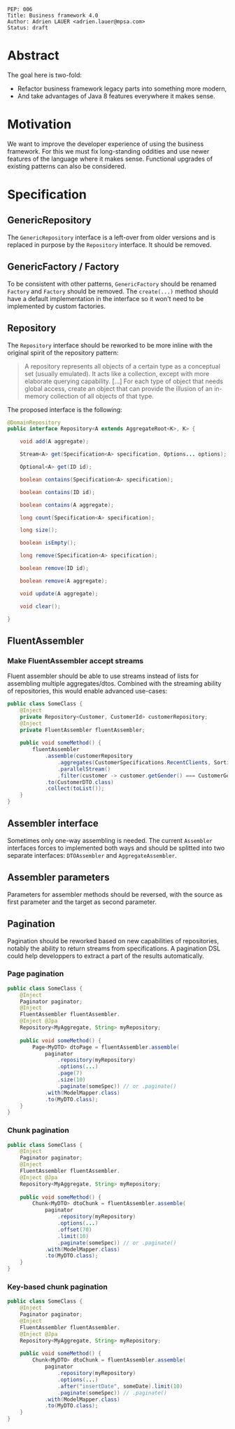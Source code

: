     PEP: 006
    Title: Business framework 4.0
    Author: Adrien LAUER <adrien.lauer@mpsa.com>  
    Status: draft  

# Abstract

The goal here is two-fold:
* Refactor business framework legacy parts into something more modern,
* And take advantages of Java 8 features everywhere it makes sense.

# Motivation

We want to improve the developer experience of using the business framework. For this we must fix long-standing oddities and use newer features of the language where it makes sense. Functional upgrades of existing patterns can also be considered.

# Specification

## GenericRepository

The `GenericRepository` interface is a left-over from older versions and is replaced in purpose by the `Repository` interface. 
It should be removed.

## GenericFactory / Factory

To be consistent with other patterns, `GenericFactory` should be renamed `Factory` and `Factory` should be removed. The `create(...)` method should have a default implementation in the interface so it won't need to be implemented by custom factories.

## Repository

The `Repository` interface should be reworked to be more inline with the original spirit of the repository pattern:

> A repository represents all objects of a certain type as a conceptual set (usually emulated). It acts like a collection, except with more elaborate querying capability. […] For each type of object that needs global access, create an object that can provide the illusion of an in-memory collection of all objects of that type.

The proposed interface is the following:

```java
@DomainRepository
public interface Repository<A extends AggregateRoot<K>, K> {

    void add(A aggregate);

    Stream<A> get(Specification<A> specification, Options... options);

    Optional<A> get(ID id);

    boolean contains(Specification<A> specification);

    boolean contains(ID id);

    boolean contains(A aggregate);

    long count(Specification<A> specification);

    long size();

    boolean isEmpty();

    long remove(Specification<A> specification);

    boolean remove(ID id);

    boolean remove(A aggregate);

    void update(A aggregate);

    void clear();

}
```

## FluentAssembler

### Make FluentAssembler accept streams

Fluent assembler should be able to use streams instead of lists for assembling multiple aggregates/dtos. Combined with the streaming ability of repositories, this would enable advanced use-cases:

```java
public class SomeClass {
    @Inject
    private Repository<Customer, CustomerId> customerRepository;
    @Inject
    private FluentAssembler fluentAssembler;
    
    public void someMethod() {
        fluentAssembler
            .assemble(customerRepository
                .aggregates(CustomerSpecifications.RecentClients, Sorting.Natural)
                .parallelStream()
                .filter(customer -> customer.getGender() === CustomerGender.FEMALE))
            .to(CustomerDTO.class)
            .collect(toList());
    }
}
```

## Assembler interface

Sometimes only one-way assembling is needed. The current `Assembler` interfaces forces to implemented both ways and should be splitted into two separate interfaces: `DTOAssembler` and `AggregateAssembler`.

## Assembler parameters

Parameters for assembler methods should be reversed, with the source as first parameter and the target as second parameter. 

## Pagination

Pagination should be reworked based on new capabilities of repositories, notably the ability to return streams from specifications.
A pagination DSL could help developpers to extract a part of the results automatically.

### Page pagination

```java
public class SomeClass {
    @Inject
    Paginator paginator;
    @Inject
    FluentAssembler fluentAssembler.
    @Inject @Jpa
    Repository<MyAggregate, String> myRepository;
        
    public void someMethod() {        
        Page<MyDTO> dtoPage = fluentAssembler.assemble(
            paginator
                .repository(myRepository)
                .options(...)
                .page(7)
                .size(10)
                .paginate(someSpec)) // or .paginate()
            .with(ModelMapper.class)
            .to(MyDTO.class);
    }
}
```

### Chunk pagination

```java
public class SomeClass {
    @Inject
    Paginator paginator;
    @Inject
    FluentAssembler fluentAssembler.
    @Inject @Jpa
    Repository<MyAggregate, String> myRepository;
        
    public void someMethod() {        
        Chunk<MyDTO> dtoChunk = fluentAssembler.assemble(
            paginator
                .repository(myRepository)
                .options(...)
                .offset(70)
                .limit(10)
                .paginate(someSpec)) // or .paginate()
            .with(ModelMapper.class)
            .to(MyDTO.class);
    }
}
```

### Key-based chunk pagination

```java
public class SomeClass {
    @Inject
    Paginator paginator;
    @Inject
    FluentAssembler fluentAssembler.
    @Inject @Jpa
    Repository<MyAggregate, String> myRepository;
        
    public void someMethod() {        
        Chunk<MyDTO> dtoChunk = fluentAssembler.assemble(
            paginator
                .repository(myRepository)
                .options(...)
                .after("insertDate", someDate).limit(10)
                .paginate(someSpec)) // .paginate()
            .with(ModelMapper.class)
            .to(MyDTO.class);
    }
}
```
